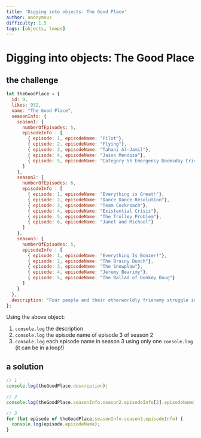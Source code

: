 ```yaml
---
title: 'Digging into objects: The Good Place'
author: anonymous
difficulty: 1.5
tags: [objects, loops]
---
```


# Digging into objects: The Good Place

## the challenge

```js
let theGoodPlace = {
  id: 9,
  likes: 932,
  name: "The Good Place", 
  seasonInfo: {
    season1: {
      numberOfEpisodes: 5,
      episodeInfo : [
        { episode: 1, episodeName: "Pilot"},
        { episode: 2, episodeName: "Flying"},
        { episode: 3, episodeName: "Tahani Al-Jamil"},
        { episode: 4, episodeName: "Jason Mendoza"},
        { episode: 5, episodeName: "Category 55 Emergency Doomsday Crisis"}
      ]
    },
    season2: {
      numberOfEpisodes: 6,
      episodeInfo : [
        { episode: 1, episodeName: "Everything is Great!"},
        { episode: 2, episodeName: "Dance Dance Resolution"},
        { episode: 3, episodeName: "Team Cockroach"},
        { episode: 4, episodeName: "Existential Crisis"},
        { episode: 5, episodeName: "The Trolley Problem"},
        { episode: 6, episodeName: "Janet and Michael"}
      ]
    },
    season3: {
      numberOfEpisodes: 5,
      episodeInfo : [
        { episode: 1, episodeName: "Everything Is Bonzer!"},
        { episode: 2, episodeName: "The Brainy Bunch"},
        { episode: 3, episodeName: "The Snowplow"},
        { episode: 4, episodeName: "Jeremy Bearimy"},
        { episode: 5, episodeName: "The Ballad of Donkey Doug"}
      ]
    }
  },
  description: "Four people and their otherworldly frienemy struggle in the afterlife to define what it means to be good."
};
```



Using the above object:
1. `console.log` the description
2. `console.log` the episode name of episode 3 of season 2
3. `console.log` each episode name in season 3 using only one `console.log` (it can be in a loop!)


## a solution

```js
// 1
console.log(theGoodPlace.description);

// 2
console.log(theGoodPlace.seasonInfo.season2.episodeInfo[2].episodeName);

// 3
for (let episode of theGoodPlace.seasonInfo.season3.episodeInfo) {
  console.log(episode.episodeName);
}
```
